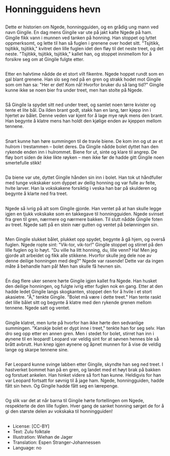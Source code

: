 # Honningguidens hevn

##
Dette er historien om Ngede, honningguiden, og en grådig ung mann ved navn Gingile. En dag mens Gingile var ute på jakt kalte Ngede på ham. Gingile fikk vann i munnen ved tanken på honning. Han stoppet og lyttet oppmerksomt, og lette til han så fuglen i grenene over hodet sitt. "Tsjitikk, tsjitikk, tsjitikk," kvitret den lille fuglen idet den fløy til det neste treet, og det neste. "Tsjitikk, tsjitikk, tsjitikk," kallet han, og stoppet innimellom for å forsikre seg om at Gingile fulgte etter.

##
Etter en halvtime nådde de et stort vilt fikentre. Ngede hoppet rundt som en gal blant grenene. Han slo seg ned på en gren og strakk hodet mot Gingile som om han sa: "Her er det! Kom nå! Hvorfor bruker du så lang tid?" Gingile kunne ikke se noen bier fra under treet, men han stolte på Ngede.

##
Så Gingile la spydet sitt ned under treet, og samlet noen tørre kvister og tente et lite bål. Da ilden brant godt, stakk han en lang, tørr kjepp inn i hjertet av bålet. Denne veden var kjent for å lage mye røyk mens den brant. Han begynte å klatre mens han holdt den kjølige enden av kjeppen mellom tennene.

##
Snart kunne han høre summingen til de travle biene. De kom inn og ut av et hulrom i trestammen – bolet deres. Da Gingile nådde bolet dyttet han den rykende enden inn i hulrommet. Biene for ut, sinte og klare til angrep. De fløy bort siden de ikke likte røyken – men ikke før de hadde gitt Gingile noen smertefulle stikk!

##
Da biene var ute, dyttet Gingile hånden sin inn i bolet. Han tok ut håndfuller med tunge vokskaker som dyppet av deilig honning og var fulle av feite, hvite larver. Han la vokskakene forsiktig i veska han bar på skulderen og begynte å klarte ned fra treet.

##
Ngede så ivrig på alt som Gingile gjorde. Han ventet på at han skulle legge igjen en tjukk vokskake som en takkegave til honningguiden. Ngede svinset fra gren til gren, nærmere og nærmere bakken. Til slutt nådde Gingile foten av treet. Ngede satt på en stein nær gutten og ventet på belønningen sin.

##
Men Gingile slukket bålet, plukket opp spydet, begynte å gå hjem, og overså fuglen. Ngede ropte sint: "Vik-tor, vik-tor!" Gingile stoppet og stirret på den lille fuglen og lo høyt. "Du ville ha litt honning, du, lille venn? Ha! Men jeg gjorde alt arbeidet og fikk alle stikkene. Hvorfor skulle jeg dele noe av denne deilige honningen med deg?" Ngede var rasende! Dette var da ingen måte å behandle ham på! Men han skulle få hevnen sin.

##
Én dag flere uker senere hørte Gingile igjen kallet fra Ngede. Han husket den deilige honningen, og fulgte ivrig etter fuglen nok en gang. Etter at den hadde ledet Gingile langs skogkanten, stoppet den for å hvile i et stort akasietre. "Å," tenkte Gingile. "Bolet må være i dette treet." Han tente raskt det lille bålet sitt og begynte å klatre med den rykende grenen mellom tennene. Ngede satt og ventet.

##
Gingile klatret, men lurte på hvorfor han ikke hørte den sedvanlige summingen. "Kanskje bolet er dypt inne i treet," tenkte han for seg selv. Han dro seg opp etter en annen gren. Men i stedet for bolet, stirret han inn i øynene til en leopard! Leopard var veldig sint for at søvnen hennes ble så brått avbrutt. Hun knep igjen øynene og åpnet munnen for å vise de veldig lange og skarpe tennene sine.

##
Før Leopard kunne svinge labben etter Gingile, skyndte han seg ned treet. I hastverket bommet han på en gren, og landet med et høyt brak på bakken og forstuet ankelen. Han hinket videre så fort han kunne. Heldigvis for han var Leopard fortsatt for søvnig til å jage ham. Ngede, honningguiden, hadde fått sin hevn. Og Gingile hadde fått seg en lærepenge.

##
Og slik var det at når barna til Gingile hørte fortellingen om Ngede, respekterte de den lille fuglen. Hver gang de sanket honning sørget de for å gi den største delen av vokskaka til honningguiden!

##
* License: [CC-BY]
* Text: Zulu folktale
* Illustration: Wiehan de Jager
* Translation: Espen Stranger-Johannessen
* Language: no
